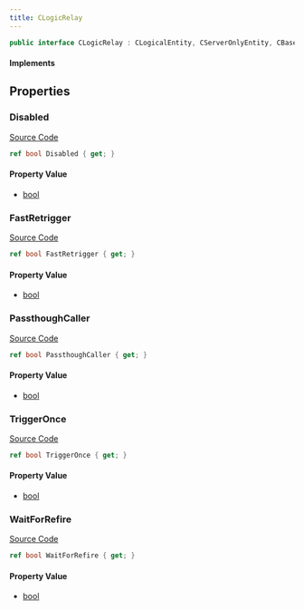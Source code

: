```yaml
---
title: CLogicRelay
---
```


```csharp
public interface CLogicRelay : CLogicalEntity, CServerOnlyEntity, CBaseEntity, CEntityInstance, ISchemaClass<CEntityInstance>, ISchemaClass<CBaseEntity>, ISchemaClass<CServerOnlyEntity>, ISchemaClass<CLogicalEntity>, ISchemaClass<CLogicRelay>, ISchemaField, ISchemaClass, INativeHandle
```

#### Implements

## Properties

### Disabled

[Source Code](https://github.com/swiftly-solution/swiftlys2/blob/main/managed/src/SwiftlyS2.Generated/Schemas/Interfaces/CLogicRelay.cs#L17)

```csharp
ref bool Disabled { get; }
```

#### Property Value

- [bool](https://learn.microsoft.com/dotnet/api/system.boolean)

### FastRetrigger

[Source Code](https://github.com/swiftly-solution/swiftlys2/blob/main/managed/src/SwiftlyS2.Generated/Schemas/Interfaces/CLogicRelay.cs#L23)

```csharp
ref bool FastRetrigger { get; }
```

#### Property Value

- [bool](https://learn.microsoft.com/dotnet/api/system.boolean)

### PassthoughCaller

[Source Code](https://github.com/swiftly-solution/swiftlys2/blob/main/managed/src/SwiftlyS2.Generated/Schemas/Interfaces/CLogicRelay.cs#L25)

```csharp
ref bool PassthoughCaller { get; }
```

#### Property Value

- [bool](https://learn.microsoft.com/dotnet/api/system.boolean)

### TriggerOnce

[Source Code](https://github.com/swiftly-solution/swiftlys2/blob/main/managed/src/SwiftlyS2.Generated/Schemas/Interfaces/CLogicRelay.cs#L21)

```csharp
ref bool TriggerOnce { get; }
```

#### Property Value

- [bool](https://learn.microsoft.com/dotnet/api/system.boolean)

### WaitForRefire

[Source Code](https://github.com/swiftly-solution/swiftlys2/blob/main/managed/src/SwiftlyS2.Generated/Schemas/Interfaces/CLogicRelay.cs#L19)

```csharp
ref bool WaitForRefire { get; }
```

#### Property Value

- [bool](https://learn.microsoft.com/dotnet/api/system.boolean)

